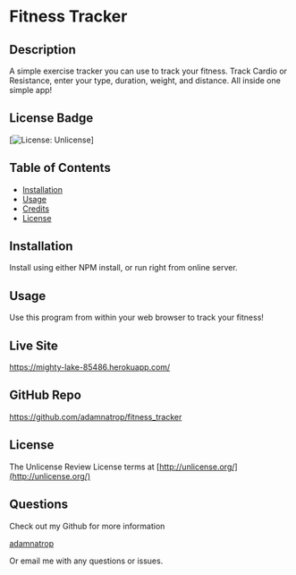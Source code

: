 
  
  # Fitness Tracker

  ## Description
  A simple exercise tracker you can use to track your fitness. Track Cardio or Resistance, enter your type, duration, weight, and distance. All inside one simple app!
  
  ## License Badge
  
  [![License: Unlicense](https://img.shields.io/badge/license-Unlicense-blue.svg)]
  
  ## Table of Contents
  
  - [Installation](#installation)
  - [Usage](#usage)
  - [Credits](#credits)
  - [License](#license)
  
  ## Installation
  
  Install using either NPM install, or run right from online server. 
  
  ## Usage
  
  Use this program from within your web browser to track your fitness!
  
  ## Live Site
  https://mighty-lake-85486.herokuapp.com/
  

  ## GitHub Repo 
  https://github.com/adamnatrop/fitness_tracker

  ## License
  
  The Unlicense
  Review License terms at [http://unlicense.org/](http://unlicense.org/)
  
  
  ## Questions
  Check out my Github for more information
  
  [adamnatrop](https://www.github.com/adamnatrop)
  
  Or email me with any questions or issues.

  []()


  